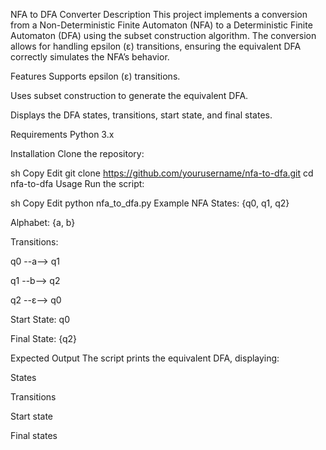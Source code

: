 NFA to DFA Converter
Description
This project implements a conversion from a Non-Deterministic Finite Automaton (NFA) to a Deterministic Finite Automaton (DFA) using the subset construction algorithm. The conversion allows for handling epsilon (ε) transitions, ensuring the equivalent DFA correctly simulates the NFA’s behavior.

Features
Supports epsilon (ε) transitions.

Uses subset construction to generate the equivalent DFA.

Displays the DFA states, transitions, start state, and final states.

Requirements
Python 3.x

Installation
Clone the repository:

sh
Copy
Edit
git clone https://github.com/yourusername/nfa-to-dfa.git
cd nfa-to-dfa
Usage
Run the script:

sh
Copy
Edit
python nfa_to_dfa.py
Example NFA
States: {q0, q1, q2}

Alphabet: {a, b}

Transitions:

q0 --a--> q1

q1 --b--> q2

q2 --ε--> q0

Start State: q0

Final State: {q2}

Expected Output
The script prints the equivalent DFA, displaying:

States

Transitions

Start state

Final states
